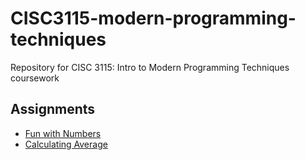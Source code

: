 # CISC3115-modern-programming-techniques
Repository for CISC 3115: Intro to Modern Programming Techniques coursework
## Assignments
- [Fun with Numbers](https://lilykizir.github.io/CISC3115-modern-programming-techniques/Assignment01/)
- [Calculating Average](https://lilykizir.github.io/CISC3115-modern-programming-techniques/Assignment02/)
